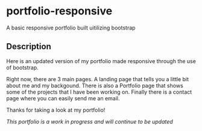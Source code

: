 # portfolio-responsive
A basic responsive portfolio built uitilizing bootstrap

## Description

Here is an updated version of my portfolio made responsive through the use of bootstrap. 

Right now, there are 3 main pages. A landing page that tells you a little bit about me and my backgound. There is also a Portfolio page that shows some of the projects that I have been working on. Finally there is a contact page where you can easily send me an email.

Thanks for taking a look at my portfolio!

*This portfolio is a work in progress and will continue to be updated*
